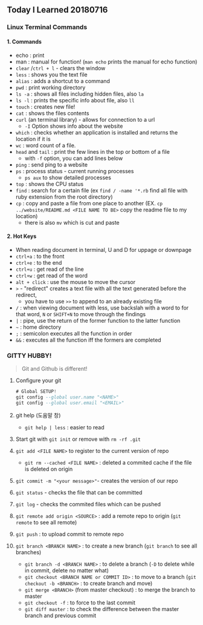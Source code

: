 ## Today I Learned 20180716

### Linux Terminal Commands

#### 1. Commands

- echo : print
- man : manual for function! (`man echo` prints the manual for echo function)
- `clear` /`ctrl + l` - clears the window
- `less` : shows you the text file
- `alias` : adds a shortcut to a command
- `pwd` : print working directory
- `ls -a` : shows all files including hidden files, also `la`
- `ls -l` : prints the specific info about file, also `ll`
- `touch` : creates new file!
- `cat` : shows the files contents
- `curl` (an terminal library) - allows for connection to a url
  - `-I` Option shows info about the website
- `which` : checks whether an application is installed and returns the location if it is
- `wc` : word count of a file. 
- `head` and `tail` : print the few lines in the top or bottom of a file
  - with `-f` option, you can add lines below
- `ping` : send ping to a website
- `ps` : process status - current running processes
  - `ps aux` to show detailed processes
- `top` : shows the CPU status
- `find` : search for a certain file (ex `find / -name '*.rb` find all file with ruby extension from the root directory) 
- `cp` : copy and paste a file from one place to another (EX. `cp ../website/README.md <FILE NAME TO BE>` copy the readme file to my location) 
  - there is also `mv` which is cut and paste

#### 2. Hot Keys 

- When reading document in terminal, U and D for uppage or downpage
- `ctrl+a` : to the front
- `ctrl+e` : to the end
- `ctrl+u` : get read of the line
- `ctrl+w` : get read of the word
- `alt + click` : use the mouse to move the cursor
- `>` - "redirect" creates a text file with all the text generated before the redirect, 
  - you have to use `>>` to append to an already existing file
- `/` : when viewing document with less, use backslah with a word to for that word, `N` or `SHIFT+N` to move through the findings
- `|` : pipe, use the return of the former function to the latter function
- `~` : home directory
- `;` : semicolon executes all the function in order
- `&&` : executes all the function iff the formers are completed

### GITTY HUBBY!

> Git and Github is different!

1. Configure your git

   ```a
   # Global SETUP!
   git config --global user.name "<NAME>"
   git config --global user.email "<EMAIL>"
   ```

2. git help (도움말 창)

   - `git help | less` : easier to read

3. Start git with `git init` or remove with `rm -rf .git`

4. `git add <FILE NAME>` to register to the current version of repo 

   - `git rm --cached <FILE NAME>` : deleted a commited cache if the file is deleted on origin

5. `git commit -m "<your message>"`- creates the version of our repo

6. `git status` - checks the file that can be committed

7. `git log` - checks the commited files which can be pushed

8. `git remote add origin <SOURCE>` : add a remote repo to origin (`git remote` to see all remote)

9. `git push` : to upload commit to remote repo

10. `git branch <BRANCH NAME>` : to create a new branch (`git branch` to see all branches)

    - `git branch -d <BRANCH NAME>` : to delete a branch (`-D` to delete while in commit, delete no matter what)
    - `git checkout <BRANCH NAME or COMMIT ID>` : to move to a branch (`git checkout -b <BRANCH>` : to create branch and move)
    - `git merge <BRANCH>` (from master checkout) : to merge the branch to master
    - `git checkout -f` : to force to the last commit
    - `git diff master` : to check the difference between the master branch and previous commit